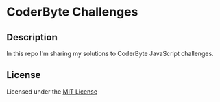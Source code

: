 # CoderByte Challenges

## Description

In this repo I'm sharing my solutions to CoderByte JavaScript challenges.

## License

Licensed under the [MIT License](LICENSE)
